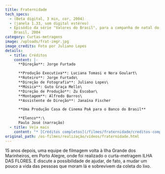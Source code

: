 ```yaml
---
title: Fraternidade
tech_specs:
  - (Beta digital, 3 min, cor, 2004)
  - (janela 1.33, som digital estéreo)
  - Episódio da série "Valores do Brasil", para a campanha de natal do Banco do
    Brasil, 2004
category: Curtas-metragens
image: /uploads/frat-imgr.jpg
image_credits: Foto por Juliano Lopes
details:
  - title: Créditos
    content: |-
      **Direção**: Jorge Furtado

      **Produção Executiva**: Luciana Tomasi e Nora Goulart\
      **Roteiro**: Jorge Furtado\
      **Direção de Fotografia**: Juliano Lopes\
      **Música**: Guto Graça Mello\
      **Direção de Produção**: Zu Escobar\
      **Montagem**: Alfredo Barros\
      **Assistente de Direção**: Janaína Fischer

      **Uma Produção Casa de Cinema PoA para o Banco do Brasil**

      **Elenco**:\
      Paulo José (narração)
  - title: Veja mais
    content: "* [Créditos completos](/filmes/fraternidade/creditos-completos)"
original_path: /os-filmes/realização/vídeos/fraternidade.html
---
```

15 anos depois, uma equipe de filmagem volta à Ilha Grande dos Marinheiros, em Porto Alegre, onde foi realizado o curta-metragem ILHA DAS FLORES. E discute a possibilidade de ajudar, de fato, a mudar um pouco a vida das pessoas que moram lá e sobrevivem da coleta do lixo.